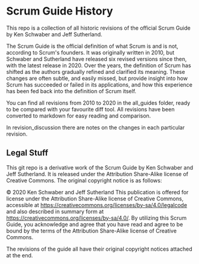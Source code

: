 # Scrum Guide History

This repo is a collection of all historic revisions of the official Scrum Guide by Ken Schwaber and Jeff Sutherland.

The Scrum Guide is the official definition of what Scrum is and is not, according to Scrum's founders. It was originally written in 2010, but Schwaber and Sutherland have released six revised versions since then, with the latest release in 2020. Over the years, the definition of Scrum has shifted as the authors gradually refined and clarified its meaning. These changes are often subtle, and easily missed, but provide insight into how Scrum has succeeded or failed in its applications, and how this experience has been fed back into the definition of Scrum itself.

You can find all revisions from 2010 to 2020 in the all_guides folder, ready to be compared with your favourite diff tool. All revisions have been converted to markdown for easy reading and comparison.

In revision_discussion there are notes on the changes in each particular revision.

## Legal Stuff

This git repo is a derivative work of the Scrum Guide by Ken Schwaber and Jeff Sutherland. It is released under the Attribution Share-Alike license of Creative Commons. The original copyright notice is as follows:

© 2020 Ken Schwaber and Jeff Sutherland This publication is offered for license under the Attribution Share-Alike license of Creative Commons, accessible at <https://creativecommons.org/licenses/by-sa/4.0/legalcode> and also described in summary form at <https://creativecommons.org/licenses/by-sa/4.0/>. By utilizing this Scrum Guide, you acknowledge and agree that you have read and agree to be bound by the terms of the Attribution Share-Alike license of Creative Commons.

The revisions of the guide all have their original copyright notices attached at the end.
